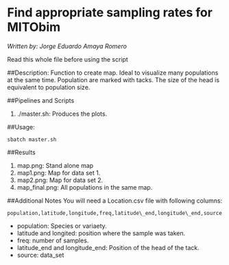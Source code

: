 # Find appropriate sampling rates for MITObim 
*Written by: Jorge Eduardo Amaya Romero*

Read this whole file before using the script

##Description: 
Function to create map. Ideal to visualize many populations at the same time. Population are marked with tacks. The size of the head is equivalent to population size.

##Pipelines and Scripts

1. ./master.sh: Produces the plots.

##Usage:

```
sbatch master.sh
```
##Results

1. map.png: Stand alone map
2. map1.png: Map for data set 1.
3. map2.png: Map for data set 2.
4. map\_final.png: All populations in the same map.

##Additional Notes
You will need a Location.csv file with following columns: 
```
population,latitude,longitude,freq,latitude\_end,longitude\_end,source
```
* population: Species or variaety.
* latitude and longited: position where the sample was taken.
* freq: number of samples.
* latitude\_end and longitude\_end: Position of the head of the tack.
* source: data\_set

